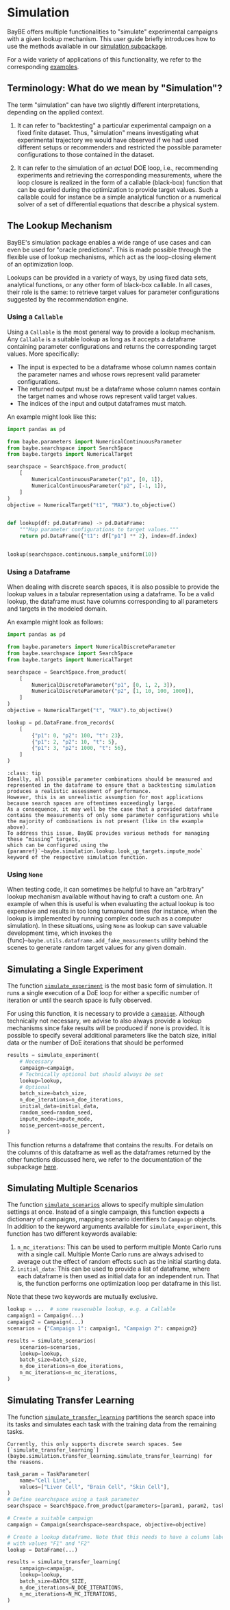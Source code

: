 # Simulation

BayBE offers multiple functionalities to "simulate" experimental campaigns with a given lookup mechanism. This user guide briefly introduces how to use the methods available in our [simulation subpackage](baybe.simulation).

For a wide variety of applications of this functionality, we refer to the corresponding [examples](../../examples/Backtesting/Backtesting).

## Terminology: What do we mean by "Simulation"?

The term "simulation" can have two slightly different interpretations, depending on the applied context.

1. It can refer to "backtesting" a particular experimental campaign on a fixed finite dataset.
Thus, "simulation" means investigating what experimental trajectory we would have observed if we had used different setups or recommenders and restricted the possible parameter configurations to those contained in the dataset.

2. It can refer to the simulation of an *actual* DOE loop, i.e., recommending experiments and retrieving the corresponding measurements, where the loop closure is realized in the form of a callable (black-box) function that can be queried during the optimization to provide target values. Such a callable could for instance be a simple analytical function or a numerical solver of a set of differential equations that describe a physical system.

## The Lookup Mechanism

BayBE's simulation package enables a wide range of use cases and can even be used for "oracle predictions".
This is made possible through the flexible use of lookup mechanisms, which act as the loop-closing element of an optimization loop.

Lookups can be provided in a variety of ways, by using fixed data sets, analytical functions, or any other form of black-box callable.
In all cases, their role is the same: to retrieve target values for parameter configurations suggested by the recommendation engine.

### Using a `Callable`

Using a `Callable` is the most general way to provide a lookup mechanism.
Any `Callable` is a suitable lookup as long as it accepts a dataframe containing parameter configurations and returns the corresponding target values.
More specifically:
- The input is expected to be a dataframe whose column names contain the parameter names and whose rows represent valid parameter configurations.
- The returned output must be a dataframe whose column names contain the target names and whose rows represent valid target values.
- The indices of the input and output dataframes must match.

An example might look like this:
```python
import pandas as pd

from baybe.parameters import NumericalContinuousParameter
from baybe.searchspace import SearchSpace
from baybe.targets import NumericalTarget

searchspace = SearchSpace.from_product(
    [
        NumericalContinuousParameter("p1", [0, 1]),
        NumericalContinuousParameter("p2", [-1, 1]),
    ]
)
objective = NumericalTarget("t1", "MAX").to_objective()


def lookup(df: pd.DataFrame) -> pd.DataFrame:
    """Map parameter configurations to target values."""
    return pd.DataFrame({"t1": df["p1"] ** 2}, index=df.index)


lookup(searchspace.continuous.sample_uniform(10))
```

### Using a Dataframe

When dealing with discrete search spaces, it is also possible to provide the lookup values in a tabular representation using a dataframe.
To be a valid lookup, the dataframe must have columns corresponding to all parameters and targets in the modeled domain. 

An example might look as follows:
```python
import pandas as pd

from baybe.parameters import NumericalDiscreteParameter
from baybe.searchspace import SearchSpace
from baybe.targets import NumericalTarget

searchspace = SearchSpace.from_product(
    [
        NumericalDiscreteParameter("p1", [0, 1, 2, 3]),
        NumericalDiscreteParameter("p2", [1, 10, 100, 1000]),
    ]
)
objective = NumericalTarget("t", "MAX").to_objective()

lookup = pd.DataFrame.from_records(
    [
        {"p1": 0, "p2": 100, "t": 23},
        {"p1": 2, "p2": 10, "t": 5},
        {"p1": 3, "p2": 1000, "t": 56},
    ]
)
```

```{admonition} Missing Lookup Values
:class: tip
Ideally, all possible parameter combinations should be measured and represented in the dataframe to ensure that a backtesting simulation produces a realistic assessment of performance.
However, this is an unrealistic assumption for most applications because search spaces are oftentimes exceedingly large.
As a consequence, it may well be the case that a provided dataframe contains the measurements of only some parameter configurations while the majority of combinations is not present (like in the example above).
To address this issue, BayBE provides various methods for managing these “missing” targets,
which can be configured using the {paramref}`~baybe.simulation.lookup.look_up_targets.impute_mode`
keyword of the respective simulation function.
```

### Using `None`

When testing code, it can sometimes be helpful to have an "arbitrary" lookup mechanism available without having to craft a custom one.
An example of when this is useful is when evaluating the actual lookup is too expensive and results in too long turnaround times (for instance, when the lookup is implemented by running complex code such as a computer simulation).
In these situations, using `None` as lookup can save valuable development time, which invokes the {func}`~baybe.utils.dataframe.add_fake_measurements` utility behind the scenes to generate random target values for any given domain.


## Simulating a Single Experiment

The function [`simulate_experiment`](baybe.simulation.core.simulate_experiment) is the most basic form of simulation.
It runs a single execution of a DoE loop for either a specific number of iteration or until the search space is fully observed.

For using this function, it is necessary to provide a [`campaign`](baybe.campaign.Campaign). Although technically not necessary, we advise to also always provide a lookup mechanisms since fake results will be produced if none is provided. It is possible to specify several additional parameters like the batch size, initial data or the number of DoE iterations that should be performed

~~~python
results = simulate_experiment(
    # Necessary
    campaign=campaign,
    # Technically optional but should always be set
    lookup=lookup,
    # Optional
    batch_size=batch_size,
    n_doe_iterations=n_doe_iterations,
    initial_data=initial_data,
    random_seed=random_seed,
    impute_mode=impute_mode,
    noise_percent=noise_percent,
)
~~~

This function returns a dataframe that contains the results. For details on the columns of this dataframe as well as the dataframes returned by the other functions discussed here, we refer to the documentation of the subpackage [here](baybe.simulation).

## Simulating Multiple Scenarios

The function [`simulate_scenarios`](baybe.simulation.scenarios.simulate_scenarios) allows to specify multiple simulation settings at once.
Instead of a single campaign, this function expects a dictionary of campaigns, mapping scenario identifiers to `Campaign` objects.
In addition to the keyword arguments available for `simulate_experiment`, this function has two different keywords available:
1. `n_mc_iterations`: This can be used to perform multiple Monte Carlo runs with a single call. Multiple Monte Carlo runs are always advised to average out the effect of random effects such as the initial starting data.
2. `initial_data`: This can be used to provide a list of dataframe, where each dataframe is then used as initial data for an independent run. That is, the function performs one optimization loop per dataframe in this list.

Note that these two keywords are mutually exclusive.

~~~python
lookup = ...  # some reasonable lookup, e.g. a Callable
campaign1 = Campaign(...)
campaign2 = Campaign(...)
scenarios = {"Campaign 1": campaign1, "Campaign 2": campaign2}

results = simulate_scenarios(
    scenarios=scenarios,
    lookup=lookup,
    batch_size=batch_size,
    n_doe_iterations=n_doe_iterations,
    n_mc_iterations=n_mc_iterations,
)
~~~

## Simulating Transfer Learning

The function [`simulate_transfer_learning`](baybe.simulation.transfer_learning.simulate_transfer_learning) partitions the search space into its tasks and simulates each task with the training data from the remaining tasks.

```{note}
Currently, this only supports discrete search spaces. See [`simulate_transfer_learning`](baybe.simulation.transfer_learning.simulate_transfer_learning) for the reasons.
```

~~~python
task_param = TaskParameter(
    name="Cell Line",
    values=["Liver Cell", "Brain Cell", "Skin Cell"],
)
# Define searchspace using a task parameter
searchspace = SearchSpace.from_product(parameters=[param1, param2, task_param])

# Create a suitable campaign
campaign = Campaign(searchspace=searchspace, objective=objective)

# Create a lookup dataframe. Note that this needs to have a column labeled "Function"
# with values "F1" and "F2"
lookup = DataFrame(...)

results = simulate_transfer_learning(
    campaign=campaign,
    lookup=lookup,
    batch_size=BATCH_SIZE,
    n_doe_iterations=N_DOE_ITERATIONS,
    n_mc_iterations=N_MC_ITERATIONS,
)
~~~